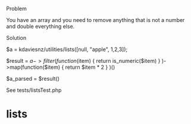 Problem

You have an array and you need to remove anything that is not a number and  double everything else.

Solution

$a = kdaviesnz/utilities/lists([null, "apple", 1,2,3]);

$result = $a->filter(function($item) {
   return is_numeric($item)
}
)->map(function($item) {
   return $item * 2
}
)()

$a_parsed = $result()


See tests/listsTest.php


# lists
